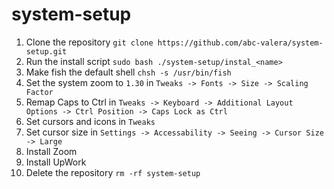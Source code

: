 # system-setup

1. Clone the repository `git clone https://github.com/abc-valera/system-setup.git`
2. Run the install script `sudo bash ./system-setup/instal_<name>`
3. Make fish the default shell `chsh -s /usr/bin/fish`
4. Set the system zoom to `1.30` in `Tweaks -> Fonts -> Size -> Scaling Factor`
5. Remap Caps to Ctrl in `Tweaks -> Keyboard -> Additional Layout Options -> Ctrl Position -> Caps Lock as Ctrl`
6. Set cursors and icons in `Tweaks`
7. Set cursor size in `Settings -> Accessability -> Seeing -> Cursor Size -> Large`
8. Install Zoom
9. Install UpWork
10. Delete the repository `rm -rf system-setup`
